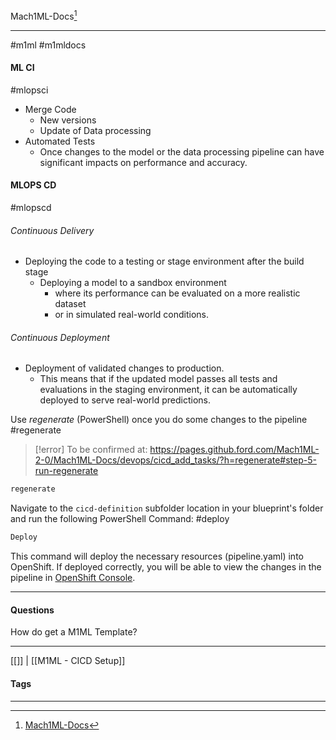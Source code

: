 Mach1ML-Docs[^1]
***
#m1ml #m1mldocs

#### ML CI
#mlopsci
- Merge Code
	- New versions
	- Update of Data processing
- Automated Tests
	- Once changes to the model or the data processing pipeline can have significant impacts on performance and accuracy.

#### MLOPS CD
#mlopscd
###### Continuous Delivery
- Deploying the code  to a testing or stage environment after the build stage
	- Deploying a model to a sandbox environment
		- where its performance can be evaluated on a more realistic dataset
		- or in simulated real-world conditions.

###### Continuous Deployment
- Deployment of validated changes to production.
	- This means that if the updated model passes all tests and evaluations in the staging environment, it can be automatically deployed to serve real-world predictions.




Use _regenerate_ (PowerShell) once you do some changes to the pipeline
#regenerate
>[!error] To be confirmed at:
>https://pages.github.ford.com/Mach1ML-2-0/Mach1ML-Docs/devops/cicd_add_tasks/?h=regenerate#step-5-run-regenerate
```powershell
regenerate
```

Navigate to the `cicd-definition` subfolder location in your blueprint's folder and run the following PowerShell Command:
#deploy
```Powershell
Deploy
```

This command will deploy the necessary resources (pipeline.yaml) into OpenShift. If deployed correctly, you will be able to view the changes in the pipeline in [OpenShift Console](https://console-openshift-console.apps.pd103.caas.gcp.ford.com/).

***
#### Questions
How do get a M1ML Template?




***
[[]] | [[M1ML - CICD Setup]]
#### Tags
***
[^1]: [Mach1ML-Docs](https://pages.github.ford.com/Mach1ML-2-0/Mach1ML-Docs/)
